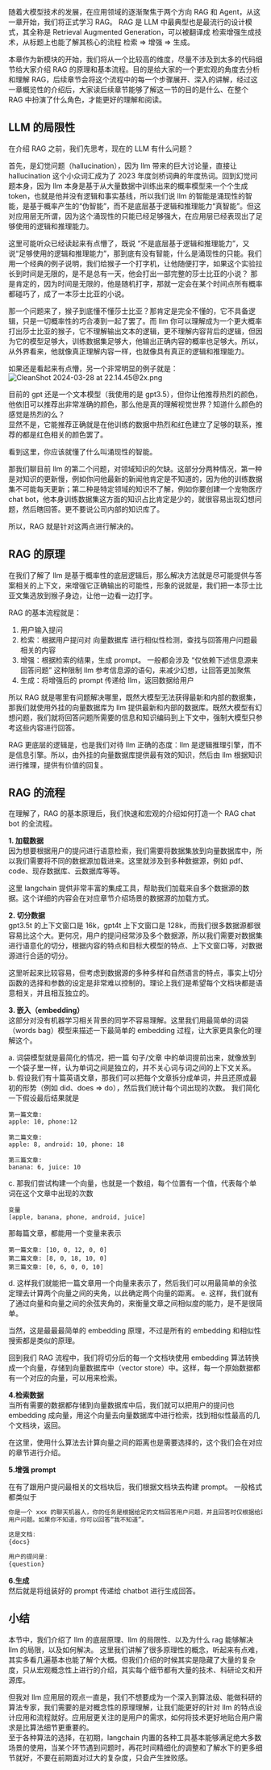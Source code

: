 随着大模型技术的发展，在应用领域的逐渐聚焦于两个方向 RAG 和 Agent，从这一章开始，我们将正式学习 RAG。
RAG 是 LLM 中最典型也是最流行的设计模式，其全称是 Retrieval Augmented Generation，可以被翻译成 检索增强生成技术，从标题上也能了解其核心的流程 检索 => 增强 => 生成。  

本章作为新模块的开始，我们将从一个比较高的维度，尽量不涉及到太多的代码细节给大家介绍 RAG 的原理和基本流程。目的是给大家的一个更宏观的角度去分析和理解 RAG，后续章节会将这个流程中的每一个步骤展开、深入的讲解，经过这一章概览性的介绍后，大家读后续章节能够了解这一节的目的是什么、在整个 RAG 中扮演了什么角色，才能更好的理解和阅读。  

## LLM 的局限性
在介绍 RAG 之前，我们先思考，现在的 LLM 有什么问题？  

首先，是幻觉问题（hallucination），因为 llm 带来的巨大讨论量，直接让 hallucination 这个小众词汇成为了 2023 年度剑桥词典的年度热词。回到幻觉问题本身，因为 llm 本身是基于从大量数据中训练出来的概率模型来一个个生成 token，也就是他并没有逻辑和事实基线，所以我们说 llm 的智能是涌现性的智能，是基于概率产生的“伪智能”，而不是底层基于逻辑和推理能力“真智能”。但这对应用层无所谓，因为这个涌现性的只能已经足够强大，在应用层已经表现出了足够使用的逻辑和推理能力。   

这里可能听众已经读起来有点懵了，既说 “不是底层基于逻辑和推理能力”，又说“足够使用的逻辑和推理能力”，那到底有没有智能，什么是涌现性的只能。我们用一个经典的例子说明，我们给猴子一个打字机，让他随便打字，如果这个实验拉长到时间是无限的，是不是总有一天，他会打出一部完整的莎士比亚的小说？ 那是肯定的，因为时间是无限的，他是随机打字，那就一定会在某个时间点所有概率都碰巧了，成了一本莎士比亚的小说。  

那一个问题来了，猴子到底懂不懂莎士比亚？那肯定是完全不懂的，它不具备逻辑，只是一切概率性的巧合凑到一起了罢了。而 llm 你可以理解成为一个更大概率打出莎士比亚的猴子，它不理解输出文本的逻辑，更不理解内容背后的逻辑，但因为它的模型足够大，训练数据集足够大，他输出正确内容的概率也足够大。所以，从外界看来，他就像真正理解内容一样，也就像具有真正的逻辑和推理能力。  

如果还是看起来有点懵，另一个非常明显的例子就是：
![CleanShot 2024-03-28 at 22.14.45@2x.png](./images/e2fc3978ef2d4c7b8d68e17f0604da27~tplv-k3u1fbpfcp-jj-mark:0:0:0:0:q75.image.png)

目前的 gpt 还是一个文本模型（我使用的是 gpt3.5），但你让他推荐热烈的颜色，他依旧可以推荐出非常准确的颜色，那么他是真的理解视觉世界？知道什么颜色的感觉是热烈的么？  
显然不是，它能推荐正确就是在他训练的数据中热烈和红色建立了足够的联系，推荐的都是红色相关的颜色罢了。  

看到这里，你应该就懂了什么叫涌现性的智能。  

那我们聊目前 llm 的第二个问题，对领域知识的欠缺。这部分分两种情况，第一种是对知识的更新慢，例如你问他最新的新闻他肯定是不知道的，因为他的训练数据集不可能每天更新；第二种是特定领域的知识不了解，例如你要创建一个宠物医疗 chat bot，他本身训练数据集这方面的知识占比肯定是少的，就很容易出现幻想问题，然后瞎回答。更不要说公司内部的知识库了。  

所以，RAG 就是针对这两点进行解决的。

## RAG 的原理

在我们了解了 llm 是基于概率性的底层逻辑后，那么解决方法就是尽可能提供与答案相关的上下文，来增强它正确输出的可能性，形象的说就是，我们把一本莎士比亚文集选放到猴子身边，让他一边看一边打字。  

RAG 的基本流程就是：
1. 用户输入提问
2. 检索：根据用户提问对 向量数据库 进行相似性检测，查找与回答用户问题最相关的内容
3. 增强：根据检索的结果，生成 prompt。 一般都会涉及 “仅依赖下述信息源来回答问题” 这种限制 llm 参考信息源的语句，来减少幻想，让回答更加聚焦
4. 生成：将增强后的 prompt 传递给 llm，返回数据给用户


所以 RAG 就是哪里有问题解决哪里，既然大模型无法获得最新和内部的数据集，那我们就使用外挂的向量数据库为 llm 提供最新和内部的数据库。既然大模型有幻想问题，我们就将回答问题所需要的信息和知识编码到上下文中，强制大模型只参考这些内容进行回答。  

RAG 更底层的逻辑是，也是我们对待 llm 正确的态度：llm 是逻辑推理引擎，而不是信息引擎。所以，由外挂的向量数据库提供最有效的知识，然后由 llm 根据知识进行推理，提供有价值的回复。  

## RAG 的流程 

在理解了，RAG 的基本原理后，我们快速和宏观的介绍如何打造一个 RAG chat bot 的全流程。

**1. 加载数据**  
因为想要根据用户的提问进行语意检索，我们需要将数据集放到向量数据库中，所以我们需要将不同的数据源加载进来。这里就涉及到多种数据源，例如 pdf、code、现存数据库、云数据库等等。  

这里 langchain 提供非常丰富的集成工具，帮助我们加载来自多个数据源的数据。这个详细的内容会在对应章节介绍场景的数据源的加载方式。

**2. 切分数据**  
gpt3.5t 的上下文窗口是 16k，gpt4t 上下文窗口是 128k，而我们很多数据源都很容易比这个大。更何况，用户的提问经常涉及多个数据源，所以我们需要对数据集进行语意化的切分，根据内容的特点和目标大模型的特点、上下文窗口等，对数据源进行合适的切分。  

这里听起来比较容易，但考虑到数据源的多种多样和自然语言的特点，事实上切分函数的选择和参数的设定是非常难以控制的。理论上我们是希望每个文档块都是语意相关，并且相互独立的。

**3. 嵌入（embedding）**  
这部分对没有机器学习相关背景的同学不容易理解。这里我们用最简单的词袋（words bag）模型来描述一下最简单的 embedding 过程，让大家更具象化的理解这个。  

a. 词袋模型就是最简化的情况，把一篇 句子/文章 中的单词提前出来，就像放到一个袋子里一样，认为单词之间是独立的，并不关心词与词之间的上下文关系。  
b. 假设我们有十篇英语文章，那我们可以把每个文章拆分成单词，并且还原成最初的形势（例如 did、does => do），然后我们统计每个词出现的次数。 我们简化一下假设最后结果就是 
```
第一篇文章: 
apple: 10, phone:12

第二篇文章:
apple: 8, android: 10, phone: 18

第三篇文章:
banana: 6, juice: 10
```
c. 那我们尝试构建一个向量，也就是一个数组，每个位置有一个值，代表每个单词在这个文章中出现的次数
```
变量
[apple, banana, phone, android, juice]
```
那每篇文章，都能用一个变量来表示
```
第一篇文章: [10, 0, 12, 0, 0]
第二篇文章: [8, 0, 18, 10, 0]
第三篇文章: [0, 6, 0, 0, 10]
```

d. 这样我们就能把一篇文章用一个向量来表示了，然后我们可以用最简单的余弦定理去计算两个向量之间的夹角，以此确定两个向量的距离。
e. 这样，我们就有了通过向量和向量之间的余弦夹角的，来衡量文章之间相似度的能力，是不是很简单。  

当然，这是最最最简单的 embedding 原理，不过是所有的 embedding 和相似性搜索都是类似的原理。  

回到我们 RAG 流程中，我们将切分后的每一个文档块使用 embedding 算法转换成一个向量，存储到向量数据库中（vector store）中。这样，每一个原始数据都有一个对应的向量，可以用来检索。  


**4.检索数据**  
当所有需要的数据都存储到向量数据库中后，我们就可以把用户的提问也 embedding 成向量，用这个向量去向量数据库中进行检索，找到相似性最高的几个文档块，返回。 

在这里，使用什么算法去计算向量之间的距离也是需要选择的，这个我们会在对应的章节进行介绍。

**5.增强 prompt**  

在有了跟用户提问最相关的文档块后，我们根据文档块去构建 prompt。 一般格式都类似于  


```js
你是一个 xxx 的聊天机器人，你的任务是根据给定的文档回答用户问题，并且回答时仅根据给定的文档，尽可能回答
用户问题。如果你不知道，你可以回答“我不知道”。

这是文档:
{docs}

用户的提问是:
{question}
```


**6.生成**  
然后就是将组装好的 prompt 传递给 chatbot 进行生成回答。 




## 小结
本节中，我们介绍了 llm 的底层原理、llm 的局限性、以及为什么 rag 能够解决 llm 的局限，以及如何解决。 这里我们讲解了很多原理性的概念，听起来有点难，其实多看几遍基本也能了解个大概。但我们介绍的时候其实是隐藏了大量的复杂度，只从宏观概念性上进行的介绍，其实每个细节都有大量的技术、科研论文和开源库。  

但我对 llm 应用层的观点一直是，我们不想要成为一个深入到算法级、能做科研的算法专家，我们需要的是对概念性的原理理解，让我们能更好的针对 llm 的特点设计应用和流程就好。应用层更关注的是用户的需求，如何将技术更好地贴合用户需求是比算法细节更重要的。  
至于各种算法的选择，在初期，langchain 内置的各种工具基本能够满足绝大多数场景的使用，当某个环节遇到问题时，再花时间精细化的调整和了解水下的更多细节就好，不要在前期面对过大的复杂度，只会产生挫败感。





























